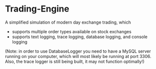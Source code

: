# Trading-Engine

A simplified simulation of modern day exchange trading, which 

- supports multiple order types available on stock exchanges
- supports text logging, trace logging, database logging, and console logging

(Note: in order to use DatabaseLogger you need to have a MySQL server running on your computer, which will most likely be running at port 3306. Also, the trace logger is still being built, it may not function optimally!)
